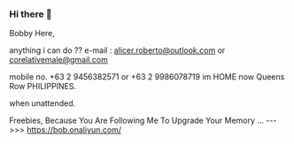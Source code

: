 ### Hi there 👋

<!--
**InternationalEngineer/InternationalEngineer** is a ✨ _special_ ✨ repository because its `README.md` (this file) appears on your GitHub profile.

Here are some ideas to get you started:

- 🔭 I’m currently working on ...
- 🌱 I’m currently learning ...
- 👯 I’m looking to collaborate on ...
- 🤔 I’m looking for help with ...
- 💬 Ask me about ...
- 📫 How to reach me: ...
- 😄 Pronouns: ...
- ⚡ Fun fact: ...
-->
Bobby Here,

anything i can do ??  e-mail :  alicer.roberto@outlook.com or corelativemale@gmail.com

mobile no. +63 2 9456382571  or +63 2 9986078719     im HOME now Queens Row PHILIPPINES.

when unattended.

Freebies,  Because You Are Following Me To Upgrade Your Memory ...   --->>> https://bob.onaliyun.com/

